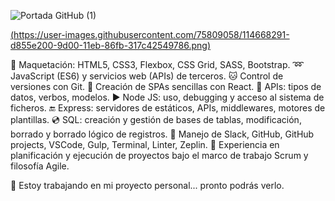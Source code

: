 ![Portada GitHub (1)](https://user-images.githubusercontent.com/75809058/114667576-e6efc980-9cff-11eb-9499-41f1fc899c4f.png)

[(https://user-images.githubusercontent.com/75809058/114668291-d855e200-9d00-11eb-86fb-317c42549786.png)](https://www.linkedin.com/in/mermfb/)

:art: Maquetación: HTML5, CSS3, Flexbox, CSS Grid, SASS, Bootstrap.
:loop: JavaScript (ES6) y servicios web (APIs) de terceros.
:cat: Control de versiones con Git.
:sparkler: Creación de SPAs sencillas con React.
:open_file_folder: APIs: tipos de datos, verbos, modelos.
:arrow_forward: Node JS: uso, debugging y acceso al sistema de ficheros.
:end: Express: servidores de estáticos, APIs, middlewares, motores de plantillas.
:cd: SQL: creación y gestión de bases de tablas, modificación, borrado y borrado lógico de registros.
:wrench: Manejo de Slack, GitHub, GitHub projects, VSCode, Gulp, Terminal, Linter, Zeplin.
:speech_balloon: Experiencia en planificación y ejecución de proyectos bajo el marco de trabajo Scrum y filosofía Agile.

🔭 Estoy trabajando en mi proyecto personal... pronto podrás verlo. 

